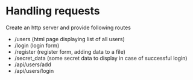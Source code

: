 # Handling requests

Create an http server and provide following routes
- /users (html page displaying list of all users)
- /login (login form)
- /register (register form, adding data to a file)
- /secret_data (some secret data to display in case of successful login)
- /api/users/add
- /api/users/login